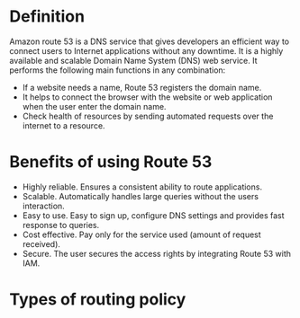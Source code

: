 # Definition
Amazon route 53 is a DNS service that gives developers an efficient way to connect users to Internet applications without any downtime. It is a highly available and scalable Domain Name System (DNS) web service. It performs the following main functions in any combination:
- If a website needs a name, Route 53 registers the domain name.
- It helps to connect the browser with the website or web application when the user enter the domain name.
- Check health of resources by sending automated requests over the internet to a resource.

# Benefits of using Route 53
- Highly reliable. Ensures a consistent ability to route applications.
- Scalable. Automatically handles large queries without the users interaction.
- Easy to use. Easy to sign up, configure DNS settings and provides fast response to queries.
- Cost effective. Pay only for the service used (amount of request received).
- Secure. The user secures the access rights by integrating Route 53 with IAM.

# Types of routing policy

